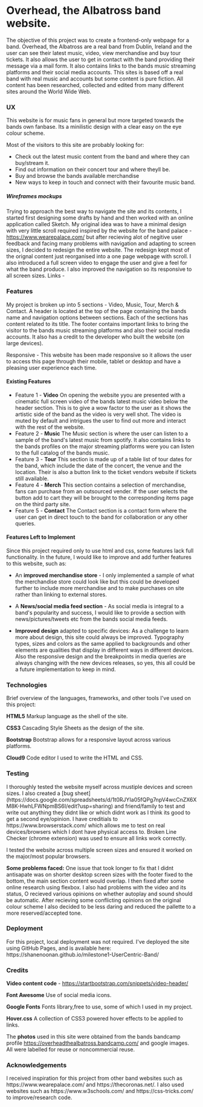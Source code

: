 <h1>Overhead, the Albatross band website.</h1>

The objective of this project was to create a frontend-only webpage for a band. Overhead, the Albatross are a real band from Dublin, Ireland and the user can see their latest music, video, view merchandise and buy tour tickets. It also allows the user to get in contact with the band providing their message via a mail form. It also contains links to the bands music streaming platforms and their social media accounts. This sites is based off a real band with real music and accounts but some content is pure fiction. All content has been researched, collected and edited from many different sites around the World Wide Web.

<h3>UX</h3>
This website is for music fans in general but more targeted towards the bands own fanbase. Its a minilistic design with a clear easy on the eye colour scheme. 

Most of the visitors to this site are probably looking for:
* Check out the latest music content from the band and where they can buy/stream it.
* Find out information on their concert tour and where theyll be.
* Buy and browse the bands available merchandise
* New ways to keep in touch and connect with their favourite music band.

<h5>Wireframes mockups</h5>

Trying to approach the best way to navigate the site and its contents, I started first designing some drafts by hand and then worked with an online application called Sketch. 
My original idea was to have a minimal design with very little scroll required inspired by the website for the band palace - https://www.wearepalace.com/ but after recieving alot of negitive user feedback and facing many problems with navigation and adapting to screen sizes, I decided to redesign the entire website.
The redesign kept most of the orignal content just reorganised into a one page webpage with scroll. I also introduced a full screen video to engage the user and give a feel for what the band produce. I also improved the navigation so its responsive to all screen sizes. 
Links - 

<h3>Features</h3>
My project is broken up into 5 sections - Video, Music, Tour, Merch & Contact. A header is located at the top of the page containing the bands name and navigation options between sections.
Each of the sections has content related to its title.
The footer contains important links to bring the visitor to the bands music streaming platforms and also their social media accounts. It also has a credit to the developer who built the website (on large devices).

Responsive - This website has been made responsive so it allows the user to access this page through their mobile, tablet or desktop and have a pleasing user experience each time.

<h4>Existing Features</h4>

* Feature 1 - **Video**
On opening the website yyou are presented with a cinematic full screen video of the bands latest music video below the header section. This is to give a wow factor to the user as it shows the artistic side of the band as the video is very well shot. The video is muted by default and intrigues the user to find out more and interact with the rest of the website.
* Feature 2 - **Music**
The Music section is where the user can listen to a sample  of the band's latest music from spotify. It also contains links to the bands profiles on the major streaming platforms were you can listen to the full catalog of the bands music.
* Feature 3 - **Tour**
This section is made up of a table list of tour dates for the band, which include the date of the concert, the venue and the location. Their is also a button link to the ticket vendors website if tickets still available.
* Feature 4 - **Merch**
This section contains a selection of merchandise, fans can purchase from an outsourced vender. If the user selects the button add to cart they will be brought to the corresponding items page on the third party site.
* Feature 5 - **Contact**
The Contact section is a contact form where the user can get in direct touch to the band for collaboration or any other queries.

<h4>Features Left to Implement</h4>  
Since this project required only to use html and css, some features lack full functionality. In the future, I would like to improve and add further features to this website, such as:

* An **improved merchandise store** - I only implemented a sample of what the merchandise store could look like but this could be developed further to include more merchandise and to make purchases on site rather than linking to external stores.

* A **News/social media feed section** - As social media is integral to a band's popularity and success, I would like to provide a section with news/pictures/tweets etc from the bands social media feeds.

* **Improved design** adapted to specific devices: As a challenge to learn more about design, this site could always be improved. Typography types, sizes and colors as the same applied to backgrounds and other elements are qualities that display in different ways in different devices. Also the responsive design and the breakpoints in media queries are always changing with the new devices releases, so yes, this all could be a future implementation to keep in mind.

<h3>Technologies</h3>

Brief overview of the languages, frameworks, and other tools I've used on this project:

**HTML5**  Markup language as the shell of the site.

**CSS3** Cascading Style Sheets as the design of the site.

**Bootstrap** Bootstrap allows for a responsive layout across various platforms.

**Cloud9** Code editor I used to write the HTML and CSS.

<h3>Testing</h3>
I thoroughly tested the website myself across mustiple devices and screen sizes. I also created a [bug sheet](https://docs.google.com/spreadsheets/d/1t0RJYIa05fQPg7npV4wcCnZX6XM8K-HwhLFWNpmBS6I/edit?usp=sharing) and friend/family to test and write out anything they didnt like or which didnt work as I think its good to get a second eye/opinion. I have creditials to https://www.browserstack.com/ which allows me to test on real devices/browsers which I dont have physical access to. Broken Line Checker (chrome extension) was used to ensure all links work correctly.

I tested the website across multiple screen sizes and ensured it worked on the major/most popular browsers.

**Some problems faced:**
One issue that took longer to fix that I didnt antisapate was on shorter desktop screen sizes with the footer fixed to the bottom, the main section content would overlap. I then fixed after some online research using flexbox.
I also had problems with the video and its status, O recieved various opinions on whether autoplay and sound should be automatic.
After recieving some conflicting opinions on the original colour scheme I also decided to be less daring and reduced the pallette to a more reserved/accepted tone.

<h3>Deployment</h3>
For this project, local deployment was not required. I've deployed the site using GitHub Pages, and is available here: https://shanenoonan.github.io/milestone1-UserCentric-Band/

<h3>Credits</h3>

**Video content code** - https://startbootstrap.com/snippets/video-header/

**Font Awesome** Use of social media icons.

**Google Fonts** Fonts library,free to use, some of which I used in my project.

**Hover.css** A collection of CSS3 powered hover effects to be applied to links.

The **photos** used in this site were obtained from the bands bandcamp profile https://overheadthealbatross.bandcamp.com/ and google images. All were labelled for reuse or noncommercial reuse.

<h3>Acknowledgements</h3>
I received inspiration for this project from other band websites such as https://www.wearepalace.com/ and https://thecoronas.net/. 
I also used websites such as https://www.w3schools.com/ and https://css-tricks.com/ to improve/research code.
